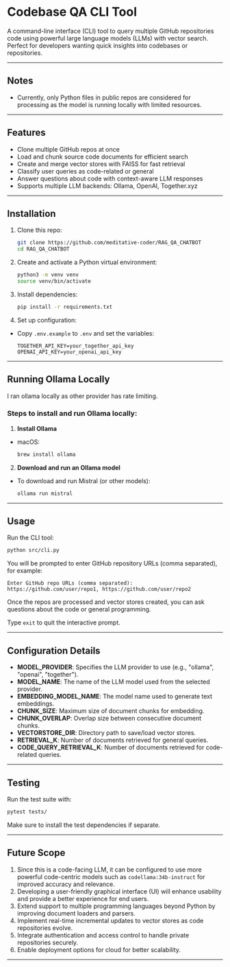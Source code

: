 
# Codebase QA CLI Tool

A command-line interface (CLI) tool to query multiple GitHub repositories code using powerful large language models (LLMs) with vector search. Perfect for developers wanting quick insights into codebases or repositories.

---

## Notes

- Currently, only Python files in public repos are considered for processing as the model is running locally with limited resources.

---

## Features

- Clone multiple GitHub repos at once  
- Load and chunk source code documents for efficient search  
- Create and merge vector stores with FAISS for fast retrieval  
- Classify user queries as code-related or general  
- Answer questions about code with context-aware LLM responses  
- Supports multiple LLM backends: Ollama, OpenAI, Together.xyz  

---

## Installation

1. Clone this repo:
   ```bash
   git clone https://github.com/meditative-coder/RAG_QA_CHATBOT
   cd RAG_QA_CHATBOT
   ```

2. Create and activate a Python virtual environment:
   ```bash
   python3 -m venv venv
   source venv/bin/activate 
   ```

3. Install dependencies:
   ```bash
   pip install -r requirements.txt
   ```

4. Set up configuration:

- Copy `.env.example` to `.env` and set the variables:
  ```env
  TOGETHER_API_KEY=your_together_api_key
  OPENAI_API_KEY=your_openai_api_key
  ```

---

## Running Ollama Locally

I ran ollama locally as other provider has rate limiting.

### Steps to install and run Ollama locally:

1. **Install Ollama**

- macOS:
  ```bash
  brew install ollama
  ```

2. **Download and run an Ollama model**

- To download  and run Mistral (or other models):
  ```bash
  ollama run mistral
  ``` 
---

## Usage

Run the CLI tool:

```bash
python src/cli.py
```

You will be prompted to enter GitHub repository URLs (comma separated), for example:

```
Enter GitHub repo URLs (comma separated): https://github.com/user/repo1, https://github.com/user/repo2
```

Once the repos are processed and vector stores created, you can ask questions about the code or general programming.

Type `exit` to quit the interactive prompt.

---

## Configuration Details

- **MODEL_PROVIDER**: Specifies the LLM provider to use (e.g., "ollama", "openai", "together").
- **MODEL_NAME**: The name of the LLM model used from the selected provider.
- **EMBEDDING_MODEL_NAME**: The model name used to generate text embeddings.
- **CHUNK_SIZE**: Maximum size of document chunks for embedding.
- **CHUNK_OVERLAP**: Overlap size between consecutive document chunks.
- **VECTORSTORE_DIR**: Directory path to save/load vector stores.
- **RETRIEVAL_K**: Number of documents retrieved for general queries.
- **CODE_QUERY_RETRIEVAL_K**: Number of documents retrieved for code-related queries.


---

## Testing

Run the test suite with:

```bash
pytest tests/
```

Make sure to install the test dependencies if separate.

---

## Future Scope

1. Since this is a code-facing LLM, it can be configured to use more powerful code-centric models such as `codellama:34b-instruct` for improved accuracy and relevance.
2. Developing a user-friendly graphical interface (UI) will enhance usability and provide a better experience for end users.
3. Extend support to multiple programming languages beyond Python by improving document loaders and parsers.
4. Implement real-time incremental updates to vector stores as code repositories evolve.
5. Integrate authentication and access control to handle private repositories securely.
6. Enable deployment options for cloud for better scalability.

---
